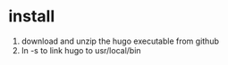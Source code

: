 # install 
1. download and unzip the hugo executable from github
2. ln -s to link hugo to usr/local/bin